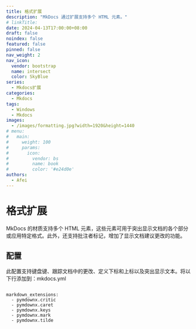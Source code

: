 ```yaml
---
title: 格式扩展
description: "MkDocs 通过扩展支持多个 HTML 元素。"
# linkTitle:
date: 2024-04-13T17:00:00+08:00
draft: false
noindex: false
featured: false
pinned: false
nav_weight: 2
nav_icon:
  vendor: bootstrap
  name: intersect
  color: SkyBlue
series:
  - Mkdocs扩展
categories:
  - Mkdocs
tags:
  - Windows
  - Mkdocs
images:
  - /images/formatting.jpg?width=1920&height=1440
# menu:
#   main:
#     weight: 100
#     params:
#       icon:
#         vendor: bs
#         name: book
#         color: '#e24d0e'
authors:
  - Afei
---
```


# 格式扩展

	
MkDocs 的材质支持多个 HTML 元素，这些元素可用于突出显示文档的各个部分或应用特定格式。此外，还支持批注者标记，增加了显示文档建议更改的功能。

## 配置
此配置支持键盘键、跟踪文档中的更改、定义下标和上标以及突出显示文本。将以下行添加到：mkdocs.yml

```

markdown_extensions:
  - pymdownx.critic
  - pymdownx.caret
  - pymdownx.keys
  - pymdownx.mark
  - pymdownx.tilde
  
 ```

